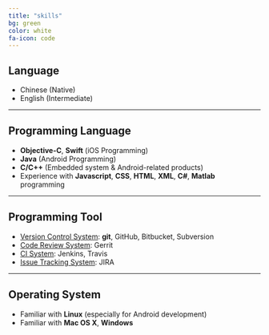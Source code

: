 ```yaml
---
title: "skills"
bg: green
color: white
fa-icon: code
---
```


## Language

* Chinese (Native)
* English (Intermediate)

--------

## Programming Language

* **Objective-C**, **Swift** (iOS Programming)
* **Java** (Android Programming)
* **C/C++** (Embedded system & Android-related products)
* Experience with **Javascript**, **CSS**, **HTML**, **XML**, **C#**, **Matlab** programming

--------

## Programming Tool

* <span style="text-decoration:underline">Version Control System</span>: **git**, <i class="fa fa-github"></i> GitHub, <i class="fa fa-bitbucket"></i> Bitbucket, Subversion
* <span style="text-decoration:underline">Code Review System</span>: Gerrit
* <span style="text-decoration:underline">CI System</span>: Jenkins, Travis
* <span style="text-decoration:underline">Issue Tracking System</span>: JIRA

--------

## Operating System

* Familiar with <i class="fa fa-linux text-blue"></i> **Linux** (especially for Android development)
* Familiar with <i class="fa fa-apple text-blue"></i> **Mac OS X**, <i class="fa fa-windows text-blue"></i> **Windows**
